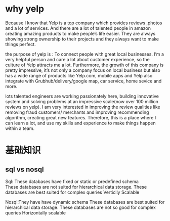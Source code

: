 # why yelp
Because I know that Yelp is a top company which provides reviews ,photos and a lot of services. And there are a lot of talented people in amazon creating amazing products to make people’s life easier. They are always showing strong ownership to their projects and they always want to make things perfect.  

the purpose of yelp is : To connect people with great local businesses. I’m a very helpful person and care a lot about customer experience, so the culture of Yelp attracts me a lot. 
Furthermore, the growth of this company is pretty impressive, it’s not only a company focus on local business but also has a wide range of products like Yelp.com, mobile apps and Yelp also integrate with Grubhub/delivery/google map, car service, home sevice and more.

lots talented engineers are working passionately here, building innovative system and solving problems at an impressive scale(now over 100 million reviews on yelp). I am very interested in improving the review qualities like removing fraud customers/ merchants and improving recommending algorithm, creating great new features.
Therefore, this is a place where I can learn a lot, and use my skills and experience to make things happen within a team. 


# 基础知识

## sql vs nosql
Sql: These databases have fixed or static or predefined schema	
These databases are not suited for hierarchical data storage.
These databases are best suited for complex queries
Verticlly Scalable

Nosql:They have have dynamic schema
These databases are best suited for hierarchical data storage.
These databases are not so good for complex queries
Horizontally scalable
